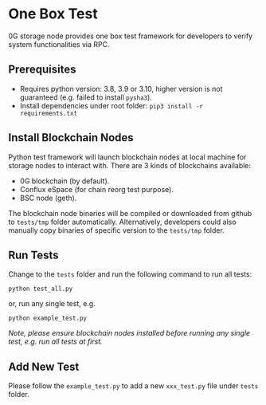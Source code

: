 # One Box Test

0G storage node provides one box test framework for developers to verify system functionalities via RPC.

## Prerequisites

- Requires python version: 3.8, 3.9 or 3.10, higher version is not guaranteed (e.g. failed to install `pysha3`).
- Install dependencies under root folder: `pip3 install -r requirements.txt`

## Install Blockchain Nodes

Python test framework will launch blockchain nodes at local machine for storage nodes to interact with. There are 3 kinds of blockchains available:

- 0G blockchain (by default).
- Conflux eSpace (for chain reorg test purpose).
- BSC node (geth).

The blockchain node binaries will be compiled or downloaded from github to `tests/tmp` folder automatically. Alternatively, developers could also manually copy binaries of specific version to the `tests/tmp` folder.

## Run Tests

Change to the `tests` folder and run the following command to run all tests:

```
python test_all.py
```

or, run any single test, e.g.

```
python example_test.py
```

*Note, please ensure blockchain nodes installed before running any single test, e.g. run all tests at first.*

## Add New Test

Please follow the `example_test.py` to add a new `xxx_test.py` file under `tests` folder.
